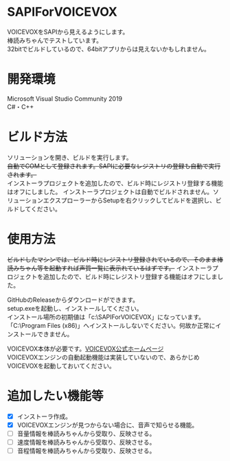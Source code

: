 # SAPIForVOICEVOX
VOICEVOXをSAPIから見えるようにします。  
棒読みちゃんでテストしています。  
32bitでビルドしているので、64bitアプリからは見えないかもしれません。

# 開発環境
Microsoft Visual Studio Community 2019  
C#・C++

# ビルド方法
ソリューションを開き、ビルドを実行します。  
~~自動でCOMとして登録されます。SAPIに必要なレジストリの登録も自動で実行されます。~~  
インストーラプロジェクトを追加したので、ビルド時にレジストリ登録する機能はオフにしました。 
インストーラプロジェクトは自動でビルドされません。ソリューションエクスプローラーからSetupを右クリックしてビルドを選択し、ビルドしてください。 

# 使用方法
~~ビルドしたマシンでは、ビルド時にレジストリ登録されているので、そのまま棒読みちゃん等を起動すれば声質一覧に表示れているはずです。~~ インストーラプロジェクトを追加したので、ビルド時にレジストリ登録する機能はオフにしました。  

GitHubのReleaseからダウンロードができます。  
setup.exeを起動し、インストールしてください。  
インストール場所の初期値は「c:\SAPIForVOICEVOX」になっています。  
「C:\Program Files (x86)」へインストールしないでください。何故か正常にインストールできません。  

VOICEVOX本体が必要です。[VOICEVOX公式ホームページ](https://voicevox.hiroshiba.jp/)  
VOICEVOXエンジンの自動起動機能は実装していないので、あらかじめVOICEVOXを起動しておいてください。

# 追加したい機能等
- [x] インストーラ作成。  
- [x] VOICEVOXエンジンが見つからない場合に、音声で知らせる機能。
- [ ] 音量情報を棒読みちゃんから受取り、反映させる。
- [ ] 速度情報を棒読みちゃんから受取り、反映させる。
- [ ] 音程情報を棒読みちゃんから受取り、反映させる。
